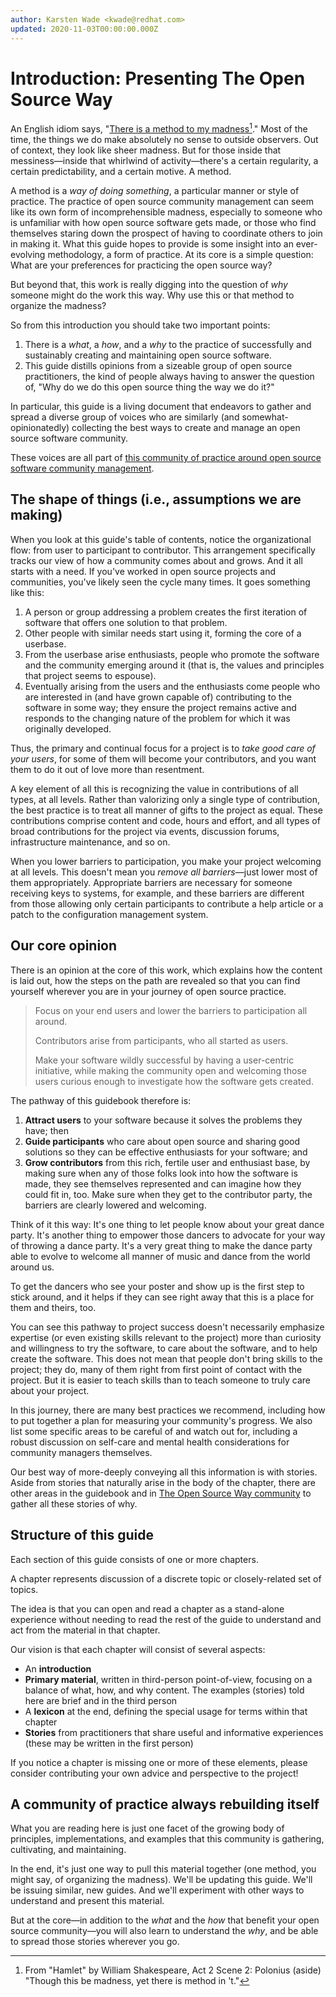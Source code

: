 ```yaml
---
author: Karsten Wade <kwade@redhat.com>
updated: 2020-11-03T00:00:00.000Z
---
```


# Introduction: Presenting The Open Source Way
An English idiom says, "[There is a method to my madness](#user-content-fn-1)[^1]." Most of the time, the things we do make absolutely no sense to outside observers. Out of context, they look like sheer madness. But for those inside that messiness—inside that whirlwind of activity—there's a certain regularity, a certain predictability, and a certain motive. A method.

A method is a _way of doing something_, a particular manner or style of practice. The practice of open source community management can seem like its own form of incomprehensible madness, especially to someone who is unfamiliar with how open source software gets made, or those who find themselves staring down the prospect of having to coordinate others to join in making it. What this guide hopes to provide is some insight into an ever-evolving methodology, a form of practice. At its core is a simple question: What are your preferences for practicing the open source way?

But beyond that, this work is really digging into the question of _why_ someone might do the work this way. Why use this or that method to organize the madness?

So from this introduction you should take two important points:

1. There is a _what_, a _how_, and a _why_ to the practice of successfully and sustainably creating and maintaining open source software.
2. This guide distills opinions from a sizeable group of open source practitioners, the kind of people always having to answer the question of, "Why do we do this open source thing the way we do it?"

In particular, this guide is a living document that endeavors to gather and spread a diverse group of voices who are similarly (and somewhat-opinionatedly) collecting the best ways to create and manage an open source software community.

These voices are all part of [this community of practice around open source software community management](https://theopensourceway.org).

## The shape of things (i.e., assumptions we are making)
When you look at this guide's table of contents, notice the organizational flow: from user to participant to contributor. This arrangement specifically tracks our view of how a community comes about and grows. And it all starts with a need. If you've worked in open source projects and communities, you've likely seen the cycle many times. It goes something like this:

1. A person or group addressing a problem creates the first iteration of software that offers one solution to that problem.
2. Other people with similar needs start using it, forming the core of a userbase.
3. From the userbase arise enthusiasts, people who promote the software and the community emerging around it (that is, the values and principles that project seems to espouse).
4. Eventually arising from the users and the enthusiasts come people who are interested in (and have grown capable of) contributing to the software in some way; they ensure the project remains active and responds to the changing nature of the problem for which it was originally developed.

Thus, the primary and continual focus for a project is to _take good care of your users_, for some of them will become your contributors, and you want them to do it out of love more than resentment.

A key element of all this is recognizing the value in contributions of all types, at all levels. Rather than valorizing only a single type of contribution, the best practice is to treat all manner of gifts to the project as equal. These contributions comprise content and code, hours and effort, and all types of broad contributions for the project via events, discussion forums, infrastructure maintenance, and so on.

When you lower barriers to participation, you make your project welcoming at all levels. This doesn't mean you _remove all barriers_—just lower most of them appropriately. Appropriate barriers are necessary for someone receiving keys to systems, for example, and these barriers are different from those allowing only certain participants to contribute a help article or a patch to the configuration management system.

## Our core opinion
There is an opinion at the core of this work, which explains how the content is laid out, how the steps on the path are revealed so that you can find yourself wherever you are in your journey of open source practice.

> Focus on your end users and lower the barriers to participation all around.
>
> Contributors arise from participants, who all started as users.
>
> Make your software wildly successful by having a user-centric initiative, while making the community open and welcoming those users curious enough to investigate how the software gets created.

The pathway of this guidebook therefore is:

1. **Attract users** to your software because it solves the problems they have; then
2. **Guide participants** who care about open source and sharing good solutions so they can be effective enthusiasts for your software; and
3. **Grow contributors** from this rich, fertile user and enthusiast base, by making sure when any of those folks look into how the software is made, they see themselves represented and can imagine how they could fit in, too. Make sure when they get to the contributor party, the barriers are clearly lowered and welcoming.

Think of it this way: It's one thing to let people know about your great dance party. It's another thing to empower those dancers to advocate for your way of throwing a dance party. It's a very great thing to make the dance party able to evolve to welcome all manner of music and dance from the world around us.

To get the dancers who see your poster and show up is the first step to stick around, and it helps if they can see right away that this is a place for them and theirs, too.

You can see this pathway to project success doesn't necessarily emphasize expertise (or even existing skills relevant to the project) more than curiosity and willingness to try the software, to care about the software, and to help create the software. This does not mean that people don't bring skills to the project; they do, many of them right from first point of contact with the project. But it is easier to teach skills than to teach someone to truly care about your project.

In this journey, there are many best practices we recommend, including how to put together a plan for measuring your community's progress. We also list some specific areas to be careful of and watch out for, including a robust discussion on self-care and mental health considerations for community managers themselves.

Our best way of more-deeply conveying all this information is with stories. Aside from stories that naturally arise in the body of the chapter, there are other areas in the guidebook and in [The Open Source Way community](https://theopensourceway.org) to gather all these stories of why.

## Structure of this guide
Each section of this guide consists of one or more chapters.

A chapter represents discussion of a discrete topic or closely-related set of topics.

The idea is that you can open and read a chapter as a stand-alone experience without needing to read the rest of the guide to understand and act from the material in that chapter.

Our vision is that each chapter will consist of several aspects:

* An **introduction**
* **Primary material**, written in third-person point-of-view, focusing on a balance of what, how, and why content. The examples (stories) told here are brief and in the third person
* A **lexicon** at the end, defining the special usage for terms within that chapter
* **Stories** from practitioners that share useful and informative experiences (these may be written in the first person)

If you notice a chapter is missing one or more of these elements, please consider contributing your own advice and perspective to the project!

## A community of practice always rebuilding itself
What you are reading here is just one facet of the growing body of principles, implementations, and examples that this community is gathering, cultivating, and maintaining.

In the end, it's just one way to pull this material together (one method, you might say, of organizing the madness). We'll be updating this guide. We'll be issuing similar, new guides. And we'll experiment with other ways to understand and present this material.

But at the core—in addition to the _what_ and the _how_ that benefit your open source community—you will also learn to understand the _why_, and be able to spread those stories wherever you go.

[^1]: From "Hamlet" by William Shakespeare, Act 2 Scene 2: Polonius (aside) "Though this be madness, yet there is method in 't."
